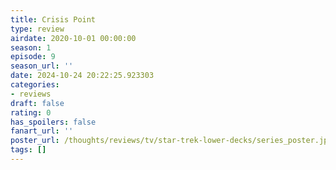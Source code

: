 ```yaml
---
title: Crisis Point
type: review
airdate: 2020-10-01 00:00:00
season: 1
episode: 9
season_url: ''
date: 2024-10-24 20:22:25.923303
categories:
- reviews
draft: false
rating: 0
has_spoilers: false
fanart_url: ''
poster_url: /thoughts/reviews/tv/star-trek-lower-decks/series_poster.jpg
tags: []
---
```


